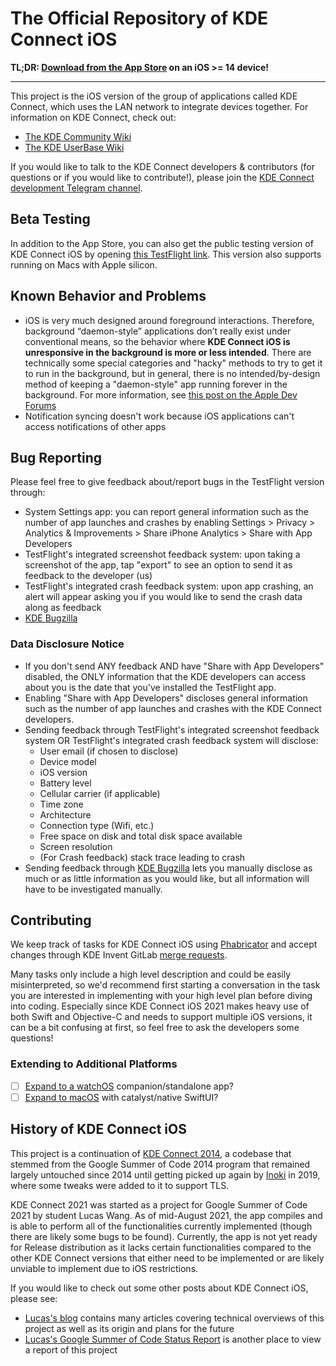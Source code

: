 # The Official Repository of KDE Connect iOS

**TL;DR: [Download from the App Store](https://apps.apple.com/app/kde-connect/id1580245991) on an iOS >= 14 device!**

---

This project is the iOS version of the group of applications called KDE Connect, which uses the LAN network to integrate devices together. For information on KDE Connect, check out:

- [The KDE Community Wiki](https://community.kde.org/KDEConnect)
- [The KDE UserBase Wiki](https://userbase.kde.org/KDEConnect)

If you would like to talk to the KDE Connect developers & contributors (for questions or if you would like to contribute!), please join the [KDE Connect development Telegram channel](https://t.me/joinchat/AOS6gA37orb2dZCLhqbZjg).

## Beta Testing

In addition to the App Store, you can also get the public testing version of KDE Connect iOS
by opening [this TestFlight link](https://testflight.apple.com/join/vxCluwBF).
This version also supports running on Macs with Apple silicon.

## Known Behavior and Problems

- iOS is very much designed around foreground interactions. Therefore, background “daemon-style” applications don’t really exist under conventional means, so the behavior where **KDE Connect iOS is unresponsive in the background is more or less intended**. There are technically some special categories and "hacky" methods to try to get it to run in the background, but in general, there is no intended/by-design method of keeping a "daemon-style" app running forever in the background. For more information, see [this post on the Apple Dev Forums](https://developers.apple.com/forums/thread/685525)
- Notification syncing doesn't work because iOS applications can't access notifications of other apps

## Bug Reporting

Please feel free to give feedback about/report bugs in the TestFlight version through:

- System Settings app: you can report general information such as the number of app launches and crashes by enabling Settings > Privacy > Analytics & Improvements > Share iPhone Analytics > Share with App Developers
- TestFlight's integrated screenshot feedback system: upon taking a screenshot of the app, tap "export" to see an option to send it as feedback to the developer (us)
- TestFlight's integrated crash feedback system: upon app crashing, an alert will appear asking you if you would like to send the crash data along as feedback
- [KDE Bugzilla](https://bugs.kde.org/enter_bug.cgi?product=kdeconnect&component=ios-application)

### Data Disclosure Notice

- If you don't send ANY feedback AND have "Share with App Developers" disabled, the ONLY information that the KDE developers can access about you is the date that you've installed the TestFlight app.
- Enabling "Share with App Developers" discloses general information such as the number of app launches and crashes with the KDE Connect developers.
- Sending feedback through TestFlight's integrated screenshot feedback system OR TestFlight's integrated crash feedback system will disclose:
  - User email (if chosen to disclose)
  - Device model
  - iOS version
  - Battery level
  - Cellular carrier (if applicable)
  - Time zone
  - Architecture
  - Connection type (Wifi, etc.)
  - Free space on disk and total disk space available
  - Screen resolution
  - (For Crash feedback) stack trace leading to crash
- Sending feedback through [KDE Bugzilla](https://bugs.kde.org/enter_bug.cgi?product=kdeconnect&component=ios-application) lets you manually disclose as much or as little information as you would like, but all information will have to be investigated manually.

## Contributing

We keep track of tasks for KDE Connect iOS using [Phabricator](https://phabricator.kde.org/project/board/159/) and accept changes through KDE Invent GitLab [merge requests](https://invent.kde.org/network/kdeconnect-ios/-/merge_requests).

Many tasks only include a high level description and could be easily misinterpreted, so we'd recommend first starting a conversation in the task you are interested in implementing with your high level plan before diving into coding. Especially since KDE Connect iOS 2021 makes heavy use of both Swift and Objective-C and needs to support multiple iOS versions, it can be a bit confusing at first, so feel free to ask the developers some questions!

### Extending to Additional Platforms

- [ ] [Expand to a watchOS](https://community.kde.org/SoK/Ideas/2022#Investigate_Feasibility_of_KDE_Connect_for_watchOS) companion/standalone app?
- [ ] [Expand to macOS](https://community.kde.org/GSoC/2022/Ideas#Project:_Porting_the_KDE_Connect_iOS_app_to_macOS) with catalyst/native SwiftUI?

## History of KDE Connect iOS

This project is a continuation of [KDE Connect 2014](https://invent.kde.org/wxiao/kdeconnect-ios), a codebase that stemmed from the Google Summer of Code 2014 program that remained largely untouched since 2014 until getting picked up again by [Inoki](https://invent.kde.org/wxiao) in 2019, where some tweaks were added to it to support TLS.

KDE Connect 2021 was started as a project for Google Summer of Code 2021 by student Lucas Wang. As of mid-August 2021, the app compiles and is able to perform all of the functionalities currently implemented (though there are likely some bugs to be found). Currently, the app is not yet ready for Release distribution as it lacks certain functionalities compared to the other KDE Connect versions that either need to be implemented or are likely unviable to implement due to iOS restrictions.

If you would like to check out some other posts about KDE Connect iOS, please see:

- [Lucas's blog](https://students.washington.edu/zxlwang/kde_list) contains many articles covering technical overviews of this project as well as its origin and plans for the future
- [Lucas's Google Summer of Code Status Report](https://community.kde.org/GSoC/2021/StatusReports/LucasWang) is another place to view a report of this project
